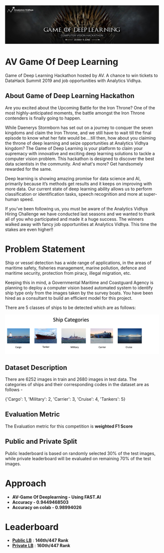 ![title](godl.jpg)

# AV Game Of Deep Learning
Game of Deep Learning Hackathon hosted by AV. A chance to win tickets to DataHack Summit 2019 and job opportunities with Analytics Vidhya.

## About Game of Deep Learning Hackathon
Are you excited about the Upcoming Battle for the Iron Throne? One of the most highly-anticipated moments, the battle amongst the Iron Throne contenders is finally going to happen.

While Daenerys Stormborn has set out on a journey to conquer the seven kingdoms and claim the Iron Throne, and we still have to wait till the final episode to know what her fate would be....till then, how about you claiming the throne of deep learning and seize opportunities at Analytics Vidhya kingdom? The Game of Deep Learning is your platform to claim your supremacy with innovative and exciting deep learning solutions to tackle a computer vision problem. This hackathon is designed to discover the best data scientists in the community. And what's more? Get handsomely rewarded for the same.

Deep learning is showing amazing promise for data science and AI, primarily because it’s methods get results and it keeps on improving with more data. Our current state of deep learning ability allows us to perform classification or identification tasks, speech recognition and more at super-human speed.

If you’ve been following us, you must be aware of the Analytics Vidhya Hiring Challenge we have conducted last seasons and we wanted to thank all of you who participated and made it a huge success. The winners walked away with fancy job opportunities at Analytics Vidhya. This time the stakes are even higher!!

# Problem Statement
Ship or vessel detection has a wide range of applications, in the areas of maritime safety,  fisheries management, marine pollution, defence and maritime security, protection from piracy, illegal migration, etc.

Keeping this in mind, a Governmental Maritime and Coastguard Agency is planning to deploy a computer vision based automated system to identify ship type only from the images taken by the survey boats. You have been hired as a consultant to build an efficient model for this project.

There are 5 classes of ships to be detected which are as follows:

![title](ship.png)

## Dataset Description
There are 6252 images in train and 2680 images in test data. The categories of ships and their corresponding codes in the dataset are as follows -


{'Cargo': 1, 
'Military': 2, 
'Carrier': 3, 
'Cruise': 4, 
'Tankers': 5}

## Evaluation Metric
The Evaluation metric for this competition is **weighted F1 Score**

## Public and Private Split
Public leaderboard is based on randomly selected 30% of the test images, while private leaderboard will be evaluated on remaining 70% of the test images.

# Approach
* **AV-Game Of Deeplearning - Using FAST.AI**
* **Accuracy - 0.9449468503**
* **Accuracy on colab - 0.98994026**



# Leaderboard

* **[Public LB](https://datahack.analyticsvidhya.com/contest/game-of-deep-learning/lb)** : **146th/447 Rank**
* **[Private LB](https://datahack.analyticsvidhya.com/contest/game-of-deep-learning/pvt_lb)** : **160th/447 Rank**
